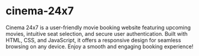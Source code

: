 # cinema-24x7
Cinema 24x7 is a user-friendly movie booking website featuring upcoming movies, intuitive seat selection, and secure user authentication. Built with HTML, CSS, and JavaScript, it offers a responsive design for seamless browsing on any device. Enjoy a smooth and engaging booking experience!
